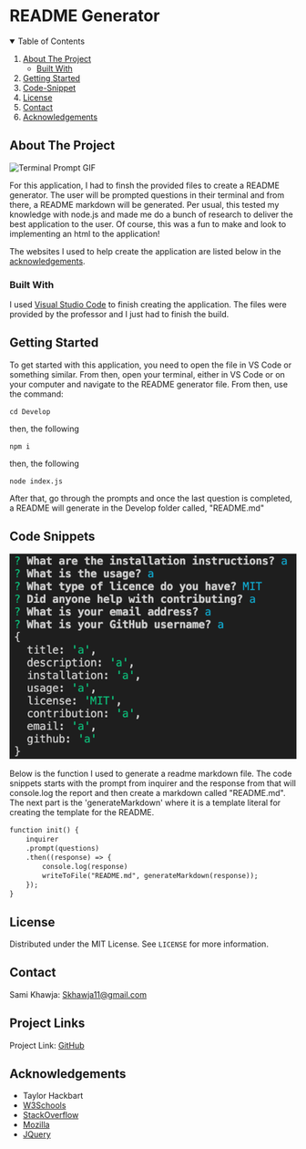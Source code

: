 # README Generator

<!-- TABLE OF CONTENTS -->
<details open="open">
  <summary>Table of Contents</summary>
  <ol>
    <li>
      <a href="#about-the-project">About The Project</a>
      <ul>
        <li><a href="#built-with">Built With</a></li>
      </ul>
    </li>
    <li>
      <a href="#getting-started">Getting Started</a>
    </li>
    <li><a href="#code-snippet">Code-Snippet</a></li>
    <li><a href="#license">License</a></li>
    <li><a href="#contact">Contact</a></li>
    <li><a href="#acknowledgements">Acknowledgements</a></li>
  </ol>
</details>



<!-- ABOUT THE PROJECT -->
## About The Project

![Terminal Prompt GIF](https://media.giphy.com/media/uUh514IlnzSCDfbQyy/giphy.gif)

For this application, I had to finsh the provided files to create a README generator. The user will be prompted questions in their terminal and from there, a README markdown will be generated. Per usual, this tested my knowledge with node.js and made me do a bunch of research to deliver the best application to the user. Of course, this was a fun to make and look to implementing an html to the application!

The websites I used to help create the application are listed below in the <a href="#acknowledgements">acknowledgements</a>.

### Built With

I used <a href="https://code.visualstudio.com/">Visual Studio Code</a> to finish creating the application. The files were provided by the professor and I just had to finish the build.


<!-- GETTING STARTED -->
## Getting Started

To get started with this application, you need to open the file in VS Code or something similar. From then, open your terminal, either in VS Code or on your computer and navigate to the README generator file. From then, use the command:
```
cd Develop
```
then, the following
```
npm i
```
then, the following
```
node index.js
```
After that, go through the prompts and once the last question is completed, a README will generate in the Develop folder called, "README.md"


<!-- USAGE EXAMPLES -->
## Code Snippets

<img src="./assets/images/webpage.png" alt="Terminal with propmts">

Below is the function I used to generate a readme markdown file. The code snippets starts with the prompt from inquirer and the response from that will console.log the report and then create a markdown called "README.md". The next part is the 'generateMarkdown' where it is a template literal for creating the template for the README.
```
function init() {
    inquirer
    .prompt(questions)
    .then((response) => {
        console.log(response)
        writeToFile("README.md", generateMarkdown(response));
    });
}
```


<!-- LICENSE -->
## License

Distributed under the MIT License. See `LICENSE` for more information.



<!-- CONTACT -->
## Contact
Sami Khawja: Skhawja11@gmail.com


## Project Links
Project Link: [GitHub](https://github.com/samikhawja/readme_generator)



<!-- ACKNOWLEDGEMENTS -->
## Acknowledgements
* Taylor Hackbart
* [W3Schools](https://www.w3schools.com/)
* [StackOverflow](https://stackoverflow.com/)
* [Mozilla](https://developer.mozilla.org/en-US/docs/Web/JavaScript)
* [JQuery](https://jquery.com/)